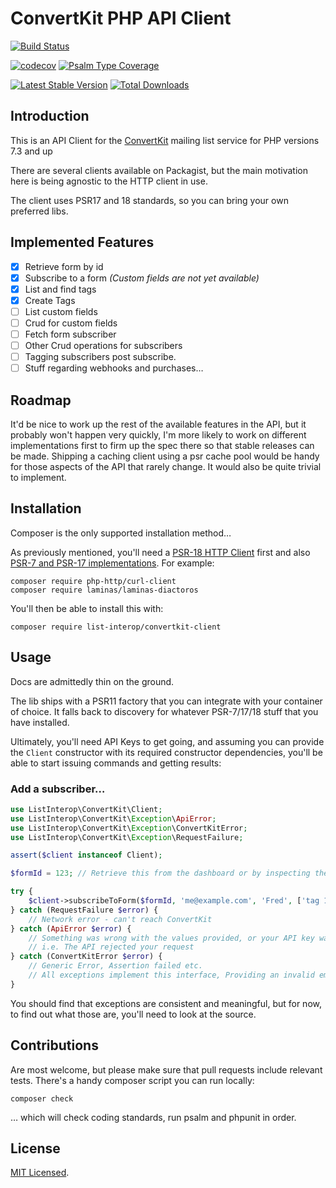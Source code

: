 # ConvertKit PHP API Client

[![Build Status](https://github.com/list-interop/convertkit-client/workflows/Continuous%20Integration/badge.svg)](https://github.com/list-interop/convertkit-client/actions?query=workflow%3A"Continuous+Integration")

[![codecov](https://codecov.io/gh/list-interop/convertkit-client/branch/main/graph/badge.svg)](https://codecov.io/gh/list-interop/convertkit-client)
[![Psalm Type Coverage](https://shepherd.dev/github/list-interop/convertkit-client/coverage.svg)](https://shepherd.dev/github/list-interop/convertkit-client)

[![Latest Stable Version](https://poser.pugx.org/list-interop/convertkit-client/v/stable)](https://packagist.org/packages/list-interop/convertkit-client)
[![Total Downloads](https://poser.pugx.org/list-interop/convertkit-client/downloads)](https://packagist.org/packages/list-interop/convertkit-client)

## Introduction

This is an API Client for the [ConvertKit](https://convertkit.com) mailing list service for PHP versions 7.3 and up

There are several clients available on Packagist, but the main motivation here is being agnostic to the HTTP client in use.

The client uses PSR17 and 18 standards, so you can bring your own preferred libs.

## Implemented Features

- [x] Retrieve form by id
- [x] Subscribe to a form _(Custom fields are not yet available)_
- [x] List and find tags
- [x] Create Tags
- [ ] List custom fields
- [ ] Crud for custom fields
- [ ] Fetch form subscriber
- [ ] Other Crud operations for subscribers
- [ ] Tagging subscribers post subscribe.
- [ ] Stuff regarding webhooks and purchases…

## Roadmap

It'd be nice to work up the rest of the available features in the API, but it probably won't happen very quickly, I'm more likely to work on different implementations first to firm up the spec there so that stable releases can be made. Shipping a caching client using a psr cache pool would be handy for those aspects of the API that rarely change. It would also be quite trivial to implement.

## Installation

Composer is the only supported installation method…

As previously mentioned, you'll need a [PSR-18 HTTP Client](https://packagist.org/providers/psr/http-client-implementation) first and also [PSR-7 and PSR-17 implementations](https://packagist.org/providers/psr/http-factory-implementation). For example:

```shell
composer require php-http/curl-client
composer require laminas/laminas-diactoros
```

You'll then be able to install this with:

```shell
composer require list-interop/convertkit-client
```

## Usage

Docs are admittedly thin on the ground.

The lib ships with a PSR11 factory that you can integrate with your container of choice. It falls back to discovery for whatever PSR-7/17/18 stuff that you have installed.

Ultimately, you'll need API Keys to get going, and assuming you can provide the `Client` constructor with its required constructor dependencies, you'll be able to start issuing commands and getting results:

### Add a subscriber…

```php
use ListInterop\ConvertKit\Client;
use ListInterop\ConvertKit\Exception\ApiError;
use ListInterop\ConvertKit\Exception\ConvertKitError;
use ListInterop\ConvertKit\Exception\RequestFailure;

assert($client instanceof Client);

$formId = 123; // Retrieve this from the dashboard or by inspecting the forms returned by the api.

try {
    $client->subscribeToForm($formId, 'me@example.com', 'Fred', ['tag 1', 'tag 2']);
} catch (RequestFailure $error) {
    // Network error - can't reach ConvertKit
} catch (ApiError $error) {
    // Something was wrong with the values provided, or your API key was wonky
    // i.e. The API rejected your request
} catch (ConvertKitError $error) {
    // Generic Error, Assertion failed etc.
    // All exceptions implement this interface, Providing an invalid email address will get you here.
}

```

You should find that exceptions are consistent and meaningful, but for now, to find out what those are, you'll need to look at the source.

## Contributions

Are most welcome, but please make sure that pull requests include relevant tests. There's a handy composer script you can run locally:

```shell
composer check
```

… which will check coding standards, run psalm and phpunit in order.

## License

[MIT Licensed](LICENSE.md).

